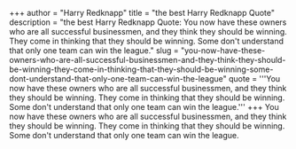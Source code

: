 +++
author = "Harry Redknapp"
title = "the best Harry Redknapp Quote"
description = "the best Harry Redknapp Quote: You now have these owners who are all successful businessmen, and they think they should be winning. They come in thinking that they should be winning. Some don't understand that only one team can win the league."
slug = "you-now-have-these-owners-who-are-all-successful-businessmen-and-they-think-they-should-be-winning-they-come-in-thinking-that-they-should-be-winning-some-dont-understand-that-only-one-team-can-win-the-league"
quote = '''You now have these owners who are all successful businessmen, and they think they should be winning. They come in thinking that they should be winning. Some don't understand that only one team can win the league.'''
+++
You now have these owners who are all successful businessmen, and they think they should be winning. They come in thinking that they should be winning. Some don't understand that only one team can win the league.
